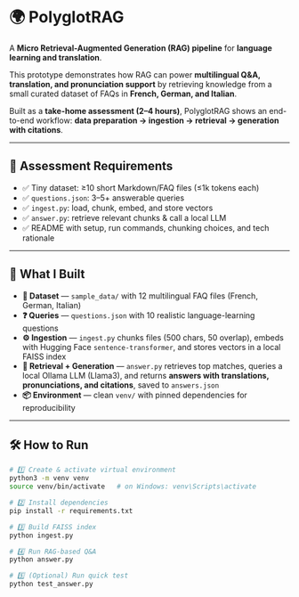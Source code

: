 # 🌍 PolyglotRAG

A **Micro Retrieval-Augmented Generation (RAG) pipeline** for **language learning and translation**.  

This prototype demonstrates how RAG can power **multilingual Q&A, translation, and pronunciation support** by retrieving knowledge from a small curated dataset of FAQs in **French, German, and Italian**.  

Built as a **take-home assessment (2–4 hours)**, PolyglotRAG shows an end-to-end workflow: **data preparation → ingestion → retrieval → generation with citations**.  

---

## 📌 Assessment Requirements

- ✅ Tiny dataset: ≥10 short Markdown/FAQ files (≤1k tokens each)  
- ✅ `questions.json`: 3–5+ answerable queries  
- ✅ `ingest.py`: load, chunk, embed, and store vectors  
- ✅ `answer.py`: retrieve relevant chunks & call a local LLM  
- ✅ README with setup, run commands, chunking choices, and tech rationale  

---

## 🚀 What I Built

- **📂 Dataset** — `sample_data/` with 12 multilingual FAQ files (French, German, Italian)  
- **❓ Queries** — `questions.json` with 10 realistic language-learning questions  
- **⚙️ Ingestion** — `ingest.py` chunks files (500 chars, 50 overlap), embeds with Hugging Face `sentence-transformer`, and stores vectors in a local FAISS index  
- **🤖 Retrieval + Generation** — `answer.py` retrieves top matches, queries a local Ollama LLM (Llama3), and returns **answers with translations, pronunciations, and citations**, saved to `answers.json`  
- **📦 Environment** — clean `venv/` with pinned dependencies for reproducibility  

---

## 🛠 How to Run

```bash
# 1️⃣ Create & activate virtual environment
python3 -m venv venv
source venv/bin/activate   # on Windows: venv\Scripts\activate

# 2️⃣ Install dependencies
pip install -r requirements.txt

# 3️⃣ Build FAISS index
python ingest.py

# 4️⃣ Run RAG-based Q&A
python answer.py

# 5️⃣ (Optional) Run quick test
python test_answer.py
